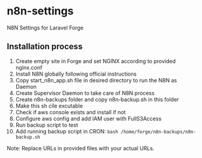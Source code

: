 # n8n-settings
N8N Settings for Laravel Forge

## Installation process

1. Create empty site in Forge and set NGINX according to provided nginx.conf
2. Install N8N globally following official instructions
3. Copy start_n8n_app.sh file in desired directory to run the N8N as Daemon
4. Create Supervisor Daemon to take care of N8N process
5. Create n8n-backups folder and copy n8n-backup.sh in this folder
6. Make this sh cile excutable
7. Check if aws console exists and install if not
8. Configure aws config and add IAM user with FullS3Access
9. Run backup script to test
10. Add running backup script in CRON: ```bash /home/forge/n8n-backups/n8n-backup.sh```

   

Note: Replace URLs in provided files with your actual URLs.
